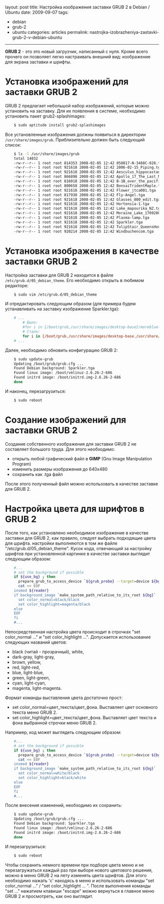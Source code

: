 layout: post
title: Настройка изображения заставки GRUB 2 в Debian / Ubuntu
date: 2009-09-07
tags:
- debian
- grub-2
- ubuntu
categories: articles
permalink: nastrojka-izobrazheniya-zastavki-grub-2-v-debian-ubuntu

---

**GRUB 2** - это  это новый загрузчик, написанный с нуля. Кроме всего прочего он позволяет легко настраивать внешний вид: изображение для экрана заставки и шрифты.

<!-- more -->

Установка изображений для заставки GRUB 2
=========================================
GRUB 2  предлагает небольшой набор изображений, которые можно установить на заставку. Для их появления в системе, необходимо установить пакет grub2-splashimages:

``` bash
    $ sudo aptitude install grub2-splashimages
```
Все установленные изображения должны появиться в директории ``/usr/share/images/grub``. Приблизительно должен быть следующий список:

``` bash
    $ ls -l /usr/share/images/grub
    total 14032
    -rw-r--r-- 1 root root 814353 2008-02-05 12:42 050817-N-3488C-028.tga
    -rw-r--r-- 1 root root 921618 2008-02-05 12:42 2006-02-15_Piping.tga
    -rw-r--r-- 1 root root 921618 2008-02-05 12:42 Aesculus_hippocastanum_fruit.tga
    -rw-r--r-- 1 root root 866898 2008-02-05 12:42 Apollo_17_The_Last_Moon_Shot_Edit1.tga
    -rw-r--r-- 1 root root 816018 2008-02-05 12:42 B-1B_over_the_pacific_ocean.tga
    -rw-r--r-- 1 root root 800658 2008-02-05 12:42 BonsaiTridentMaple.tga
    -rw-r--r-- 1 root root 921618 2008-02-05 12:42 Flower_jtca001.tga
    -rw-r--r-- 1 root root 817938 2008-02-05 12:42 Fly-Angel.tga
    -rw-r--r-- 1 root root 921618 2008-02-05 12:42 Glasses_800_edit.tga
    -rw-r--r-- 1 root root 921618 2008-02-05 12:42 Hortensia-1.tga
    -rw-r--r-- 1 root root 921618 2008-02-05 12:42 Lake_mapourika_NZ.tga
    -rw-r--r-- 1 root root 921618 2008-02-05 12:42 Moraine_Lake_17092005.tga
    -rw-r--r-- 1 root root 921618 2008-02-05 12:42 Plasma-lamp.tga
    -rw-r--r-- 1 root root 921618 2008-02-05 12:42 Sparkler.tga
    -rw-r--r-- 1 root root 921618 2008-02-05 12:42 TulipStair_QueensHouse_Greenwich.tga
    -rw-r--r-- 1 root root 920214 2008-02-05 12:42 Windbuchencom.tga
```
Установка изображения в качестве заставки GRUB 2
================================================
Настройка заставки для GRUB 2 находится в файле ``/etc/grub.d/05_debian_theme``. Его необходимо открыть в любимом редакторе:

``` bash
    $ sudo vim /etc/grub.d/05_debian_theme
```
И отредактировать следующим образом (для примера будем устанавливать на заставку изображение Sparkler.tga):

``` bash
    # ...
        # Было:
        #for i in {/boot/grub,/usr/share/images/desktop-base}/moreblue-orbit-grub.{png,tga} ; do
        # Стало:
        for i in {/boot/grub,/usr/share/images/desktop-base,/usr/share/images/grub}/Sparkler.{png,tga} ; do
    # ...
```
Далее, необходимо обновить конфигурацию GRUB 2:

``` bash
    $ sudo update-grub
    Updating /boot/grub/grub.cfg ...
    Found Debian background: Sparkler.tga
    Found linux image: /boot/vmlinuz-2.6.26-2-686
    Found initrd image: /boot/initrd.img-2.6.26-2-686
    done
```
И наконец, перезагрузиться:

``` bash
    $ sudo reboot
```
Создание изображений для заставки GRUB 2
========================================
Создание собственного изображения для заставки GRUB 2 не составляет большого труда. Для этого необходимо:

  * открыть любой графический файл в **GIMP** (Gnu Image Manipulation Program)
  * изменить размеры изображения до 640x480
  * сохранить как .tga файл

После этого полученный файл можно использовать в качестве заставке для GRUB 2.

Настройка цвета для шрифтов в GRUB 2
====================================
После того, как установлено необходимое изображение в качестве заставки для GRUB 2, как правило, следует выбрать подходящие цвета для шрифта. настройки выполняются в том же файле "/etc/grub.d/05_debian_theme". Кусок кода, отвечающий за настройку шрифтов при установленной картинке в качестве заставки выглядит следующим образом:

``` bash
    #...
    # set the background if possible
    if ${use_bg} ; then
      prepare_grub_to_access_device `${grub_probe} --target=device ${bg}`
      cat << EOF
    insmod ${reader}
    if background_image `make_system_path_relative_to_its_root ${bg}` ; then
      set color_normal=black/black
      set color_highlight=magenta/black
    else
    EOF
    fi
    #...
```
Непосредственная настройка цвета происходит в строчках "set color_normal ..." и "set color_highlight ...". Допускается использование следующих названий цветов:

  * black (читай - прозрачный), white,
  * dark-gray, light-gray,
  * brown, yellow,
  * red, light-red,
  * blue, light-blue,
  * green, light-green,
  * cyan, light-cyan,
  * magenta, light-magenta.

Формат команды выставления цвета достаточно прост:

  * set color_normal=цвет_текста/цвет_фона. Выставляет цвет основного текста меню GRUB 2.
  * set color_highlight=цвет_текста/цвет_фона. Выставляет цвет текста и фона выбранной строчки меню GRUB 2.

Например, код может выглядеть следующим образом:

``` bash
    #...
    # set the background if possible
    if ${use_bg} ; then
      prepare_grub_to_access_device `${grub_probe} --target=device ${bg}`
      cat << EOF
    insmod ${reader}
    if background_image `make_system_path_relative_to_its_root ${bg}` ; then
      set color_normal=white/black
      set color_highlight=black/white
    else
    EOF
    fi
    #...
```
После внесения изменений, необходимо их сохранить:

``` bash
    $ sudo update-grub
    Updating /boot/grub/grub.cfg ...
    Found Debian background: Sparkler.tga
    Found linux image: /boot/vmlinuz-2.6.26-2-686
    Found initrd image: /boot/initrd.img-2.6.26-2-686
    done
```
И перезагрузиться:

``` bash
    $ sudo reboot
```
Чтобы сохранить немного времени при подборе цвета меню и не перезагружаться каждый раз при выборе нового цветового решения, можно в меню GRUB 2 на лету изменять цвета шрифтов. Для этого необходимо нажать 'c' находясь в меню и использовать команды "set color_normal ..." / "set color_highlight ... ". После выполнения команды "set ..." нажатием клавиши "escape" можно вернуться в главное меню GRUB 2 и просмотреть, как оно выглядит.
